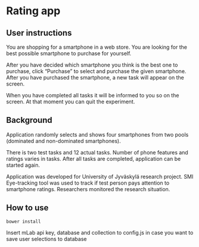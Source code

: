 ﻿# Rating app

## User instructions

You are shopping for a smartphone in a web store. You are looking for the best possible smartphone to purchase for yourself.

After you have decided which smartphone you think is the best one to purchase, click “Purchase” to select and purchase the given smartphone. After you have purchased the smartphone, a new task will appear on the screen.

When you have completed all tasks it will be informed to you so on the screen. At that moment you can quit the experiment.

## Background

Application randomly selects and shows four smartphones from two pools (dominated and non-dominated smartphones). 

There is two test tasks and 12 actual tasks. Number of phone features and ratings varies in tasks. After all tasks are completed, application can be started again.

Application was developed for University of Jyväskylä research project. SMI Eye-tracking tool was used to track if test person pays attention to smartphone ratings. Researchers monitored the research situation.

## How to use
```
bower install
```

Insert mLab api key, database and collection to config.js in case you want to save user selections to database
